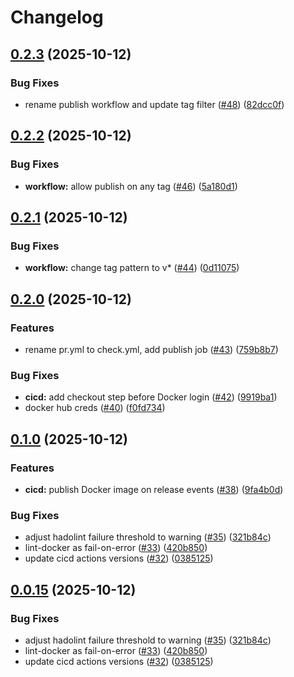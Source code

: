 # Changelog

## [0.2.3](https://github.com/stupenkov/docker-yc-terraform/compare/v0.2.2...v0.2.3) (2025-10-12)


### Bug Fixes

* rename publish workflow and update tag filter ([#48](https://github.com/stupenkov/docker-yc-terraform/issues/48)) ([82dcc0f](https://github.com/stupenkov/docker-yc-terraform/commit/82dcc0f2d8f23b6f8b6aa6d6df3f91655bbd9bcd))

## [0.2.2](https://github.com/stupenkov/docker-yc-terraform/compare/v0.2.1...v0.2.2) (2025-10-12)


### Bug Fixes

* **workflow:** allow publish on any tag ([#46](https://github.com/stupenkov/docker-yc-terraform/issues/46)) ([5a180d1](https://github.com/stupenkov/docker-yc-terraform/commit/5a180d118ff0810a25de078d4fe1068e2e3734ed))

## [0.2.1](https://github.com/stupenkov/docker-yc-terraform/compare/v0.2.0...v0.2.1) (2025-10-12)


### Bug Fixes

* **workflow:** change tag pattern to v* ([#44](https://github.com/stupenkov/docker-yc-terraform/issues/44)) ([0d11075](https://github.com/stupenkov/docker-yc-terraform/commit/0d1107552cd6b8a93b2dc11ef9487d425c71c732))

## [0.2.0](https://github.com/stupenkov/docker-yc-terraform/compare/v0.1.0...v0.2.0) (2025-10-12)


### Features

* rename pr.yml to check.yml, add publish job ([#43](https://github.com/stupenkov/docker-yc-terraform/issues/43)) ([759b8b7](https://github.com/stupenkov/docker-yc-terraform/commit/759b8b7f66d2a53c180c9bbc9c11f96e5b02f608))


### Bug Fixes

* **cicd:** add checkout step before Docker login ([#42](https://github.com/stupenkov/docker-yc-terraform/issues/42)) ([9919ba1](https://github.com/stupenkov/docker-yc-terraform/commit/9919ba1acbbb50cf80a5a53608e67d3968d9e210))
* docker hub creds ([#40](https://github.com/stupenkov/docker-yc-terraform/issues/40)) ([f0fd734](https://github.com/stupenkov/docker-yc-terraform/commit/f0fd73404aa41df48ef36e41b5e506bbec1b1fef))

## [0.1.0](https://github.com/stupenkov/docker-yc-terraform/compare/v0.0.15...v0.1.0) (2025-10-12)


### Features

* **cicd:** publish Docker image on release events ([#38](https://github.com/stupenkov/docker-yc-terraform/issues/38)) ([9fa4b0d](https://github.com/stupenkov/docker-yc-terraform/commit/9fa4b0d3e9f13187d1795719584edf6749661832))


### Bug Fixes

* adjust hadolint failure threshold to warning ([#35](https://github.com/stupenkov/docker-yc-terraform/issues/35)) ([321b84c](https://github.com/stupenkov/docker-yc-terraform/commit/321b84c55e86ea05970fab29e55fda13c02e29bb))
* lint-docker as fail-on-error ([#33](https://github.com/stupenkov/docker-yc-terraform/issues/33)) ([420b850](https://github.com/stupenkov/docker-yc-terraform/commit/420b8509d1f0a6fbb83dd318823cea8d37b0661b))
* update cicd actions versions ([#32](https://github.com/stupenkov/docker-yc-terraform/issues/32)) ([0385125](https://github.com/stupenkov/docker-yc-terraform/commit/0385125d25dfa6f4d388eec1a1d3f6c582fc6df4))

## [0.0.15](https://github.com/stupenkov/docker-yc-terraform/compare/v0.0.14...v0.0.15) (2025-10-12)


### Bug Fixes

* adjust hadolint failure threshold to warning ([#35](https://github.com/stupenkov/docker-yc-terraform/issues/35)) ([321b84c](https://github.com/stupenkov/docker-yc-terraform/commit/321b84c55e86ea05970fab29e55fda13c02e29bb))
* lint-docker as fail-on-error ([#33](https://github.com/stupenkov/docker-yc-terraform/issues/33)) ([420b850](https://github.com/stupenkov/docker-yc-terraform/commit/420b8509d1f0a6fbb83dd318823cea8d37b0661b))
* update cicd actions versions ([#32](https://github.com/stupenkov/docker-yc-terraform/issues/32)) ([0385125](https://github.com/stupenkov/docker-yc-terraform/commit/0385125d25dfa6f4d388eec1a1d3f6c582fc6df4))
